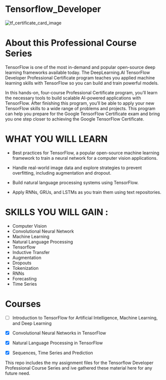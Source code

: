 # Tensorflow_Developer 
![tf_certificate_card_image](https://user-images.githubusercontent.com/90381570/188261887-9b4640a2-64fa-44a3-9448-1c1f17013175.png)

# About this Professional Course Series
TensorFlow is one of the most in-demand and popular open-source deep learning frameworks available today. The DeepLearning.AI TensorFlow Developer Professional Certificate program teaches you applied machine learning skills with TensorFlow so you can build and train powerful models. 

In this hands-on, four-course Professional Certificate program, you’ll learn the necessary tools to build scalable AI-powered applications with TensorFlow. After finishing this program, you’ll be able to apply your new TensorFlow skills to a wide range of problems and projects. This program can help you prepare for the Google TensorFlow Certificate exam and bring you one step closer to achieving the Google TensorFlow Certificate.

# WHAT YOU WILL LEARN 
- Best practices for TensorFlow, a popular open-source machine learning framework to train a neural network for a computer vision applications.

- Handle real-world image data and explore strategies to prevent overfitting, including augmentation and dropout.

- Build natural language processing systems using TensorFlow.

- Apply RNNs, GRUs, and LSTMs as you train them using text repositories.


# SKILLS YOU WILL GAIN : 
- Computer Vision
- Convolutional Neural Network
- Machine Learning
- Natural Language Processing
- Tensorflow
- Inductive Transfer
- Augmentation
- Dropouts
- Tokenization
- RNNs
- Forecasting
- Time Series

# Courses
- [ ] Introduction to TensorFlow for Artificial Intelligence, Machine Learning, and Deep Learning
- [x] Convolutional Neural Networks in TensorFlow 
- [x] Natural Language Processing in TensorFlow
- [x] Sequences, Time Series and Prediction


This repo includes the my assignment files for the Tensorflow Developer Professional Course Series and ive gathered these material here for any future need.
